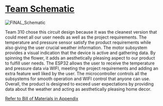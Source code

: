 # [Team Schematic](file:///C:/Users/aweso/Downloads/Hardware_Implementation_V2.pdf)  
![FINAL_Schematic](https://github.com/Team-310/Team-310.github.io/assets/157059404/03df1ba4-872b-4ea6-91bf-7790a73babd7)

Team 310 chose this circuit design because it was the cleanest version that could meet all our user needs as well as the project requirements. The temperature and pressure sensor satisfy the product requirements while also giving the user crucial weather information. The motor subsystem provides a visual indication that the device is active and gathering data. By spinning the flower, it adds an aesthetically pleasing aspect to our product to fulfill user needs. The ESP32 allows the user to receive the temperature and pressure data via WIFI, meeting the project requirements and adding an extra feature well liked by the user. The microcontroller controls all the subsystems for smooth operation and WIFI control that anyone can use. Overall, the product is designed to exceed user expectations by providing data about the weather and acting as aesthetically pleasing home decor.

[Refer to Bill of Materials in Appendix](Appendix.md)
